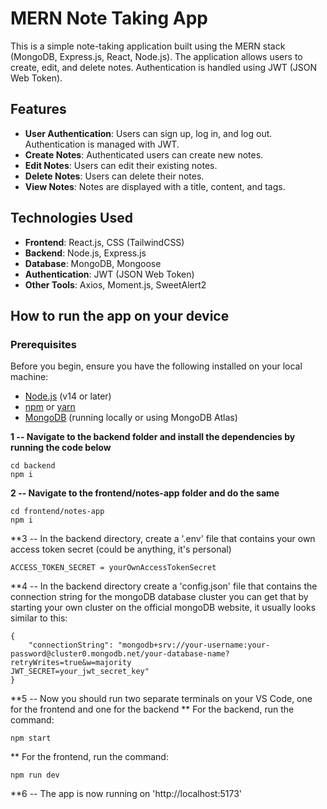 # MERN Note Taking App

This is a simple note-taking application built using the MERN stack (MongoDB, Express.js, React, Node.js). The application allows users to create, edit, and delete notes. Authentication is handled using JWT (JSON Web Token).

## Features

- **User Authentication**: Users can sign up, log in, and log out. Authentication is managed with JWT.
- **Create Notes**: Authenticated users can create new notes.
- **Edit Notes**: Users can edit their existing notes.
- **Delete Notes**: Users can delete their notes.
- **View Notes**: Notes are displayed with a title, content, and tags.

## Technologies Used

- **Frontend**: React.js, CSS (TailwindCSS)
- **Backend**: Node.js, Express.js
- **Database**: MongoDB, Mongoose
- **Authentication**: JWT (JSON Web Token)
- **Other Tools**: Axios, Moment.js, SweetAlert2

## How to run the app on your device

### Prerequisites

Before you begin, ensure you have the following installed on your local machine:

- [Node.js](https://nodejs.org/) (v14 or later)
- [npm](https://www.npmjs.com/) or [yarn](https://yarnpkg.com/)
- [MongoDB](https://www.mongodb.com/) (running locally or using MongoDB Atlas)

**1 --  Navigate to the backend folder and install the dependencies by running the code below**
``` 
cd backend
npm i
```

**2 --  Navigate to the frontend/notes-app folder and do the same**
``` 
cd frontend/notes-app
npm i
```

**3 -- In the backend directory, create a '.env' file that contains your own access token secret (could be anything, it's personal)
```
ACCESS_TOKEN_SECRET = yourOwnAccessTokenSecret
```
**4 -- In the backend directory create a 'config.json' file that contains the connection string for the mongoDB database cluster
you can get that by starting your own cluster on the official mongoDB website, it usually looks similar to this:
```
{
    "connectionString": "mongodb+srv://your-username:your-password@cluster0.mongodb.net/your-database-name?retryWrites=true&w=majority
JWT_SECRET=your_jwt_secret_key"
}
```

**5 -- Now you should run two separate terminals on your VS Code, one for the frontend and one for the backend
** For the backend, run the command:
```
npm start
```
** For the frontend, run the command:
```
npm run dev
```

**6 -- The app is now running on 'http://localhost:5173'
